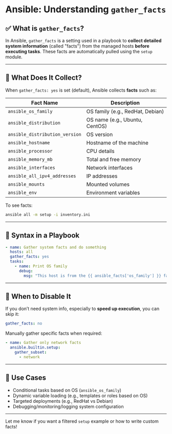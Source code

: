 # Ansible: Understanding `gather_facts`

## ✅ What is `gather_facts`?

In Ansible, `gather_facts` is a setting used in a playbook to **collect detailed system information** (called "facts") from the managed hosts **before executing tasks**. These facts are automatically pulled using the `setup` module.

---

## 🧠 What Does It Collect?

When `gather_facts: yes` is set (default), Ansible collects **facts** such as:

| Fact Name                  | Description                           |
|---------------------------|---------------------------------------|
| `ansible_os_family`       | OS family (e.g., RedHat, Debian)      |
| `ansible_distribution`    | OS name (e.g., Ubuntu, CentOS)        |
| `ansible_distribution_version` | OS version                     |
| `ansible_hostname`        | Hostname of the machine               |
| `ansible_processor`       | CPU details                           |
| `ansible_memory_mb`       | Total and free memory                 |
| `ansible_interfaces`      | Network interfaces                    |
| `ansible_all_ipv4_addresses` | IP addresses                     |
| `ansible_mounts`          | Mounted volumes                       |
| `ansible_env`             | Environment variables                 |

To see facts:
```bash
ansible all -m setup -i inventory.ini
```

---

## 🔧 Syntax in a Playbook
```yaml
- name: Gather system facts and do something
  hosts: all
  gather_facts: yes
  tasks:
    - name: Print OS family
      debug:
        msg: "This host is from the {{ ansible_facts['os_family'] }} family"
```

---

## 🚫 When to Disable It

If you don’t need system info, especially to **speed up execution**, you can skip it:
```yaml
gather_facts: no
```

Manually gather specific facts when required:
```yaml
- name: Gather only network facts
  ansible.builtin.setup:
    gather_subset:
      - network
```

---

## 🎯 Use Cases
- Conditional tasks based on OS (`ansible_os_family`)
- Dynamic variable loading (e.g., templates or roles based on OS)
- Targeted deployments (e.g., RedHat vs Debian)
- Debugging/monitoring/logging system configuration

---

Let me know if you want a filtered `setup` example or how to write custom facts!


